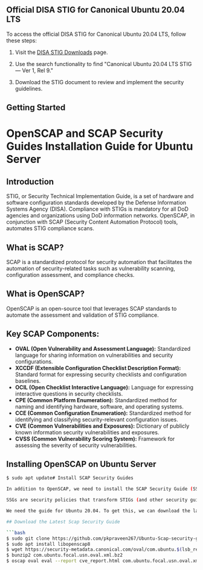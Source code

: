 
## Official DISA STIG for Canonical Ubuntu 20.04 LTS

To access the official DISA STIG for Canonical Ubuntu 20.04 LTS, follow these steps:

1. Visit the [DISA STIG Downloads](https://public.cyber.mil/stigs/downloads/) page.

2. Use the search functionality to find "Canonical Ubuntu 20.04 LTS STIG — Ver 1, Rel 9."

3. Download the STIG document to review and implement the security guidelines.

## Getting Started

# OpenSCAP and SCAP Security Guides Installation Guide for Ubuntu Server

## Introduction

STIG, or Security Technical Implementation Guide, is a set of hardware and software configuration standards developed by the Defense Information Systems Agency (DISA). Compliance with STIGs is mandatory for all DoD agencies and organizations using DoD information networks. OpenSCAP, in conjunction with SCAP (Security Content Automation Protocol) tools, automates STIG compliance scans.

## What is SCAP?

SCAP is a standardized protocol for security automation that facilitates the automation of security-related tasks such as vulnerability scanning, configuration assessment, and compliance checks.

## What is OpenSCAP?

OpenSCAP is an open-source tool that leverages SCAP standards to automate the assessment and validation of STIG compliance.

## Key SCAP Components:

- **OVAL (Open Vulnerability and Assessment Language):** Standardized language for sharing information on vulnerabilities and security configurations.
- **XCCDF (Extensible Configuration Checklist Description Format):** Standard format for expressing security checklists and configuration baselines.
- **OCIL (Open Checklist Interactive Language):** Language for expressing interactive questions in security checklists.
- **CPE (Common Platform Enumeration):** Standardized method for naming and identifying hardware, software, and operating systems.
- **CCE (Common Configuration Enumeration):** Standardized method for identifying and classifying security-relevant configuration issues.
- **CVE (Common Vulnerabilities and Exposures):** Dictionary of publicly known information security vulnerabilities and exposures.
- **CVSS (Common Vulnerability Scoring System):** Framework for assessing the severity of security vulnerabilities.

## Installing OpenSCAP on Ubuntu Server

```bash
$ sudo apt update# Install SCAP Security Guides

In addition to OpenSCAP, we need to install the SCAP Security Guide (SSG) for our Debian-based system.

SSGs are security policies that transform STIGs (and other security guidelines) into a machine-readable format (XCCDF) that can be used by OpenSCAP to scan your system for vulnerabilities and compliance.

We need the guide for Ubuntu 20.04. To get this, we can download the latest SSG packages from the ComplianceAsCode project.

## Download the Latest Scap Security Guide

```bash
$ sudo git clone https://github.com/pkpraveen267/Ubuntu-Scap-security-guide.git
$ sudo apt install libopenscap8
$ wget https://security-metadata.canonical.com/oval/com.ubuntu.$(lsb_release -cs).usn.oval.xml.bz2
$ bunzip2 com.ubuntu.focal.usn.oval.xml.bz2
$ oscap oval eval --report cve_report.html com.ubuntu.focal.usn.oval.xml

